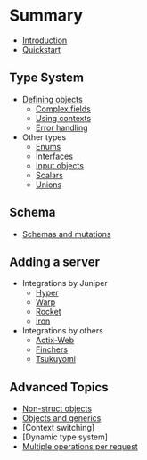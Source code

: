 # Summary

- [Introduction](README.md)
- [Quickstart](quickstart.md)

## Type System

- [Defining objects](types/objects/defining_objects.md)
  - [Complex fields](types/objects/complex_fields.md)
  - [Using contexts](types/objects/using_contexts.md)
  - [Error handling](types/objects/error_handling.md)
- Other types
  - [Enums](types/enums.md)
  - [Interfaces](types/interfaces.md)
  - [Input objects](types/input_objects.md)
  - [Scalars](types/scalars.md)
  - [Unions](types/unions.md)

## Schema

- [Schemas and mutations](schema/schemas_and_mutations.md)

## Adding a server

- Integrations by Juniper
  - [Hyper](servers/hyper.md)
  - [Warp](servers/warp.md)
  - [Rocket](servers/rocket.md)
  - [Iron](servers/iron.md)
- Integrations by others
  - [Actix-Web](https://github.com/actix/examples/tree/master/juniper)
  - [Finchers](https://github.com/finchers-rs/finchers-juniper)
  - [Tsukuyomi](https://github.com/tsukuyomi-rs/tsukuyomi/tree/master/examples/juniper)

## Advanced Topics

- [Non-struct objects](advanced/non_struct_objects.md)
- [Objects and generics](advanced/objects_and_generics.md)
- [Context switching]
- [Dynamic type system]
- [Multiple operations per request](advanced/multiple_ops_per_request.md)
